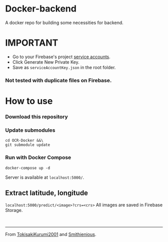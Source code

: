 # Docker-backend
A docker repo for building some necessities for backend.

# IMPORTANT
- Go to your Firebase's project [service accounts](https://console.firebase.google.com/project/_/settings/serviceaccounts/adminsdk).
- Click Generate New Private Key.
- Save as `serviceAccountKey.json` in the root folder.
### Not tested with duplicate files on Firebase.

# How to use
### Download this repository
### Update submodules
```
cd OCR-Docker &&\
git submodule update
```

### Run with Docker Compose
```
docker-compose up -d
```
Server is available at `localhost:5000/`.

## Extract latitude, longitude
```localhost:5000/predict/<image>?crs=<crs>```
All images are saved in Firebase Storage.

<br />

---

From [TokisakiKurumi2001](https://github.com/TokisakiKurumi2001) and [Smithienious](https://github.com/Smithienious).